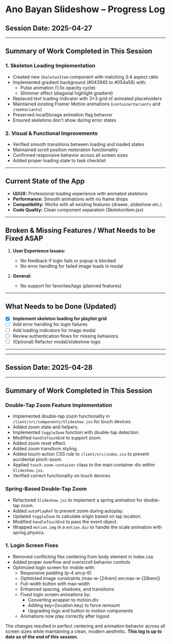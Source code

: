 # Ano Bayan Slideshow – Progress Log

## Session Date: 2025-04-27

---

## **Summary of Work Completed in This Session**

### 1. **Skeleton Loading Implementation**
- Created new `SkeletonItem` component with matching 3:4 aspect ratio
- Implemented gradient background (#043945 to #054a58) with:
  - Pulse animation (1.5s opacity cycle)
  - Shimmer effect (diagonal highlight gradient)
- Replaced text loading indicator with 3×3 grid of animated placeholders
- Maintained existing Framer Motion animations (`containerVariants` and `itemVariants`)
- Preserved localStorage animation flag behavior
- Ensured skeletons don't show during error states

### 2. **Visual & Functional Improvements**
- Verified smooth transitions between loading and loaded states
- Maintained scroll position restoration functionality
- Confirmed responsive behavior across all screen sizes
- Added proper loading state to task checklist

---

## **Current State of the App**

- **UI/UX:** Professional loading experience with animated skeletons
- **Performance:** Smooth animations with no frame drops
- **Compatibility:** Works with all existing features (drawer, slideshow etc.)
- **Code Quality:** Clean component separation (SkeletonItem.jsx)

---

## **Broken & Missing Features / What Needs to be Fixed ASAP**

1. **User Experience Issues:**
   - No feedback if login fails or popup is blocked
   - No error handling for failed image loads in modal

2. **General:**
   - No support for favorites/tags (planned features)

---

## **What Needs to be Done (Updated)**

- [x] **Implement skeleton loading for playlist grid**
- [ ] Add error handling for login failures
- [ ] Add loading indicators for image modal
- [ ] Review authentication flows for missing behaviors
- [ ] (Optional) Refactor modal/slideshow logic

---

---

## Session Date: 2025-04-28

---

## **Summary of Work Completed in This Session**

### Double-Tap Zoom Feature Implementation
- Implemented double-tap zoom functionality in `client/src/components/Slideshow.jsx` for touch devices.
- Added zoom state and helpers.
- Implemented `toggleZoom` function with double-tap detection.
- Modified `handleTouchEnd` to support zoom.
- Added zoom reset effect.
- Added zoom transform styling.
- Added touch-action CSS rule to `client/src/index.css` to prevent accidental pinch-zoom.
- Applied `touch-zoom-container` class to the main container div within `Slideshow.jsx`.
- Verified correct functionality on touch devices.

### Spring-Based Double-Tap Zoom
- Refactored `Slideshow.jsx` to implement a spring animation for double-tap zoom.
- Added `autoPlayRef` to prevent zoom during autoplay.
- Updated `toggleZoom` to calculate origin based on tap location.
- Modified `handleTouchEnd` to pass the event object.
- Wrapped `motion.img` in a `motion.div` to handle the scale animation with spring physics.

### 1. **Login Screen Fixes**
- Removed conflicting flex centering from body element in index.css
- Added proper overflow and overscroll behavior controls
- Optimized login screen for mobile with:
   - Responsive padding (p-4 sm:p-6)
   - Optimized image constraints (max-w-[24rem] sm:max-w-[28rem])
   - Full-width button with max-width
   - Enhanced spacing, shadows, and transitions
   - Fixed login screen animations by:
     * Converting wrapper to motion.div
     * Adding key={location.key} to force remount
     * Upgrading logo and button to motion components
   - Animations now play correctly after logout

The changes resulted in perfect centering and animation behavior across all screen sizes while maintaining a clean, modern aesthetic.
**This log is up to date as of the end of this session.**
